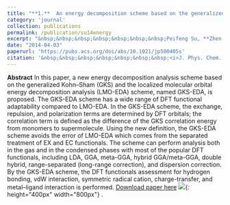 ```yaml
---
title: "**1.**  An energy decomposition scheme based on the generalized Kohn-Sham Scheme"
category: 'journal'
collection: publications
permalink: /publication/su14energy
excerpt: "&nbsp;&nbsp;&nbsp;&nbsp;&nbsp;&nbsp;&nbsp;Peifeng Su, **Zhen Jiang**, Zuochang Chen, and Wei Wu"
date: "2014-04-03"
paperurl: 'https://pubs.acs.org/doi/abs/10.1021/jp500405s'
citation: '&nbsp;&nbsp;&nbsp;&nbsp;&nbsp;&nbsp;&nbsp;<i>J. Phys. Chem. A</i> 118 (13), 2531–2542 (2014)'
---
```

**Abstract** In this paper, a new energy decomposition analysis scheme based on the generalized Kohn–Sham (GKS) and the localized molecular orbital energy decomposition analysis (LMO-EDA) scheme, named GKS-EDA, is proposed. The GKS-EDA scheme has a wide range of DFT functional adaptability compared to LMO-EDA. In the GKS-EDA scheme, the exchange, repulsion, and polarization terms are determined by DFT orbitals; the correlation term is defined as the difference of the GKS correlation energy from monomers to supermolecule. Using the new definition, the GKS-EDA scheme avoids the error of LMO-EDA which comes from the separated treatment of EX and EC functionals. The scheme can perform analysis both in the gas and in the condensed phases with most of the popular DFT functionals, including LDA, GGA, meta-GGA, hybrid GGA/meta-GGA, double hybrid, range-separated (long-range correction), and dispersion correction. By the GKS-EDA scheme, the DFT functionals assessment for hydrogen bonding, vdW interaction, symmetric radical cation, charge-transfer, and metal–ligand interaction is performed.
[Download paper here](https://github.com/ZhenJiang16/personal/tree/master/files/su14energy.pdf)
![]({{site.baseurl}}/images/su14energy.gif){: height="400px" width="800px"} .
